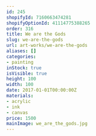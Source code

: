 ```yaml
---
id: 245
shopifyId: 7160663474281
shopifyOptionId: 41114775388265
order: 316
title: We are the Gods
slug: we-are-the-gods
url: art-works/we-are-the-gods
aliases: []
categories:
- painting
inStock: true
isVisible: true
height: 100
width: 100
date: 2017-01-01T00:00:00Z
materials:
- acrylic
- ink
- canvas
price: 1500
mainImage: we_are_the_gods.jpg
---
```

